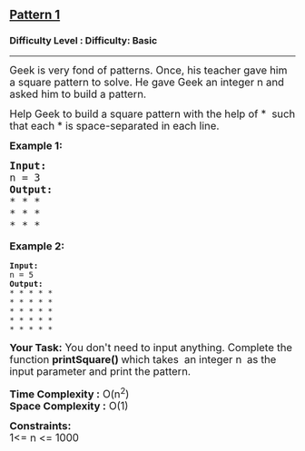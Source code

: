 <h2><a href="https://www.geeksforgeeks.org/problems/square-pattern/1?page=8&difficulty=Easy&status=unsolved,attempted&sortBy=accuracy">Pattern 1</a></h2><h3>Difficulty Level : Difficulty: Basic</h3><hr><div class="problems_problem_content__Xm_eO"><p><span style="font-size: 18px;">Geek is very fond of patterns. Once, his teacher gave him a&nbsp;square pattern to solve. He gave Geek&nbsp;an integer n and asked him to build a pattern.</span></p>
<p><span style="font-size: 18px;">Help Geek to build a square pattern with the help of *&nbsp; such that&nbsp;</span><span style="font-size: 18px;">each * is space-separated in each line</span><span style="font-size: 18px;">.</span></p>
<p><span style="font-size: 18px;"><strong>Example 1:</strong></span></p>
<pre><span style="font-size: 18px;"><strong>Input:</strong><br>n = 3<strong><br>Output:</strong><br>* * *<br>* * *<br>* * *<br></span></pre>
<p style="font-family: -apple-system, BlinkMacSystemFont, 'Segoe UI', Roboto, Oxygen, Ubuntu, Cantarell, 'Open Sans', 'Helvetica Neue', sans-serif; font-size: medium; white-space: normal;"><span style="font-size: 18px;"><strong>Example 2:</strong></span></p>
<pre><strong>Input:</strong><br>n = 5<strong><br>Output:</strong><br>* * * * *<br>* * * * *<br>* * * * *<br>* * * * *<br>* * * * *</pre>
<p><span style="font-size: 18px;"><strong>Your Task:</strong> You don't need to input anything. Complete the function <strong>printSquare()&nbsp;</strong>which takes&nbsp; an integer n <strong>&nbsp;</strong>as the input parameter&nbsp;and print the pattern.</span></p>
<p><span style="font-size: 18px;"><strong>Time Complexity :</strong> O(n<sup>2</sup>)<br><strong>Space Complexity :</strong> O(1)</span></p>
<p><span style="font-size: 18px;"><strong>Constraints:<br></strong></span><span style="font-size: 18px;">1&lt;= n &lt;= 1000</span></p></div>